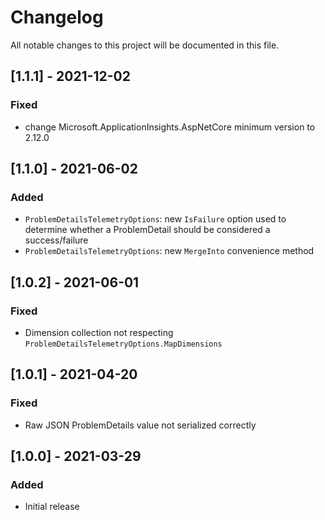 # Changelog

All notable changes to this project will be documented in this file.

## [1.1.1] - 2021-12-02

### Fixed

- change Microsoft.ApplicationInsights.AspNetCore minimum version to 2.12.0

## [1.1.0] - 2021-06-02

### Added

- `ProblemDetailsTelemetryOptions`: new `IsFailure` option used to determine whether a ProblemDetail should be considered a success/failure
- `ProblemDetailsTelemetryOptions`: new `MergeInto` convenience method

## [1.0.2] - 2021-06-01

### Fixed

- Dimension collection not respecting `ProblemDetailsTelemetryOptions.MapDimensions`

## [1.0.1] - 2021-04-20

### Fixed

- Raw JSON ProblemDetails value not serialized correctly

## [1.0.0] - 2021-03-29

### Added

- Initial release
